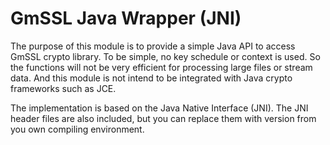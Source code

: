 # GmSSL Java Wrapper (JNI)

The purpose of this module is to provide a simple Java API to access GmSSL crypto library. To be simple, no key schedule or context is used. So the functions will not be very efficient for processing large files or stream data. And this module is not intend to be integrated with Java crypto frameworks such
as JCE.

The implementation is based on the Java Native Interface (JNI). The JNI header files are also included, but you can replace them with version from you own compiling environment.




